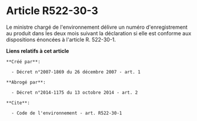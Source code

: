 # Article R522-30-3

Le ministre chargé de l'environnement délivre un numéro d'enregistrement au produit dans les deux mois suivant la déclaration
si elle est conforme aux dispositions énoncées à l'article R. 522-30-1.

**Liens relatifs à cet article**

	**Créé par**:

	  - Décret n°2007-1869 du 26 décembre 2007 - art. 1

	**Abrogé par**:

	  - Décret n°2014-1175 du 13 octobre 2014 - art. 2

	**Cite**:

	  - Code de l'environnement - art. R522-30-1
